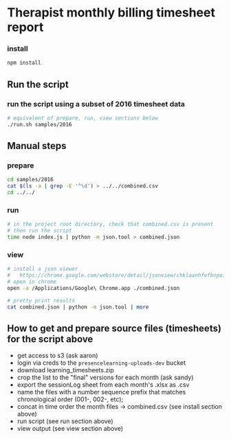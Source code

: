 # Therapist monthly billing timesheet report

### install
``` sh
npm install
```

## Run the script

### run the script using a subset of 2016 timesheet data
``` sh
# equivalent of prepare, run, view sections below
./run.sh samples/2016
```

## Manual steps

### prepare
``` sh
cd samples/2016
cat $(ls -a | grep -E '^\d') > ../../combined.csv
cd ../../
```

### run
``` sh
# in the project root directory, check that combined.csv is present
# then run the script
time node index.js | python -m json.tool > combined.json
```

### view
``` sh
# install a json viewer
#   https://chrome.google.com/webstore/detail/jsonview/chklaanhfefbnpoihckbnefhakgolnmc?hl=en)
# open in chrome
open -a /Applications/Google\ Chrome.app ./combined.json

# pretty print results
cat combined.json | python -m json.tool | more
```

## How to get and prepare source files (timesheets) for the script above
* get access to s3 (ask aaron)
* login via creds to the `presencelearning-uploads-dev` bucket
* download learning_timesheets.zip
* crop the list to the "final" versions for each month (ask sandy)
* export the sessionLog sheet from each month's .xlsx as .csv
* name the files with a number sequence prefix that matches chronological order (001-, 002-, etc);
* concat in time order the month files → combined.csv (see install section above)
* run script (see run section above)
* view output (see view section above)

